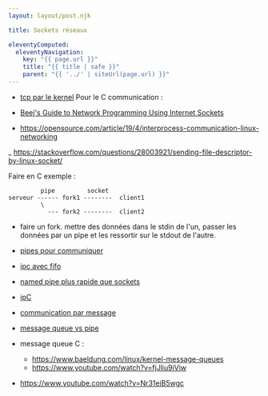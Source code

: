 ```yaml
---
layout: layout/post.njk

title: Sockets réseaux

eleventyComputed:
  eleventyNavigation:
    key: "{{ page.url }}"
    title: "{{ title | safe }}"
    parent: "{{ '../' | siteUrl(page.url) }}"
---
```



- [tcp par le kernel](https://www.youtube.com/watch?v=ck4WvYM9V4c)
Pour le C communication :

- [Beej's Guide to Network Programming Using Internet Sockets](https://beej.us/guide/bgnet/)
- <https://opensource.com/article/19/4/interprocess-communication-linux-networking>

_ <https://stackoverflow.com/questions/28003921/sending-file-descriptor-by-linux-socket/>

Faire en C exemple :

```
         pipe         socket
serveur ------ fork1 --------  client1
         \
           --- fork2 --------  client2
```

- faire un fork. mettre des données dans le stdin de l'un, passer les données par un pipe et les ressortir sur le stdout de l'autre.

- [pipes pour communiquer](https://www.youtube.com/watch?v=dhFkwGRSVGk)
- [ipc avec fifo](https://www.softprayog.in/programming/interprocess-communication-using-fifos-in-linux)

- [named pipe plus rapide que sockets](https://www.youtube.com/watch?v=dhFkwGRSVGk)
- [ipC](https://www.youtube.com/watch?v=BU9m45WWqjM)
- [communication par message](https://www.studocu.com/row/document/comsats-university-islamabad/operating-systems/lab-manual-8-abc/50895124)
- [message queue vs pipe](https://www.geeksforgeeks.org/difference-between-pipes-and-message-queues/)
- message queue C :
  - <https://www.baeldung.com/linux/kernel-message-queues>
  - <https://www.youtube.com/watch?v=fjJliu9iViw>
- <https://www.youtube.com/watch?v=Nr31eiB5wgc>